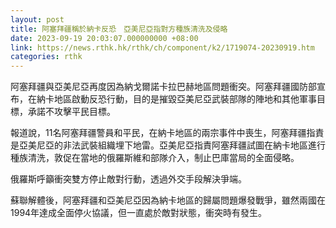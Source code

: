 ```yaml
---
layout: post
title: 阿塞拜疆稱於納卡反恐　亞美尼亞指對方種族清洗及侵略
date: 2023-09-19 20:03:07.000000000 +08:00
link: https://news.rthk.hk/rthk/ch/component/k2/1719074-20230919.htm
categories: rthk
---
```


阿塞拜疆與亞美尼亞再度因為納戈爾諾卡拉巴赫地區問題衝突。阿塞拜疆國防部宣布，在納卡地區啟動反恐行動，目的是摧毀亞美尼亞武裝部隊的陣地和其他軍事目標，承諾不攻擊平民目標。

報道說，11名阿塞拜疆警員和平民，在納卡地區的兩宗事件中喪生，阿塞拜疆指責是亞美尼亞的非法武裝組織埋下地雷。亞美尼亞指責阿塞拜疆試圖在納卡地區進行種族清洗，敦促在當地的俄羅斯維和部隊介入，制止巴庫當局的全面侵略。

俄羅斯呼籲衝突雙方停止敵對行動，透過外交手段解決爭端。

蘇聯解體後，阿塞拜疆和亞美尼亞因為納卡地區的歸屬問題爆發戰爭，雖然兩國在1994年達成全面停火協議，但一直處於敵對狀態，衝突時有發生。
